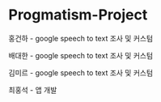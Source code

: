# Progmatism-Project

홍건하 - google speech to text 조사 및 커스텀

배대한 - google speech to text 조사 및 커스텀

김미르 - google speech to text 조사 및 커스텀

최홍석 - 앱 개발
